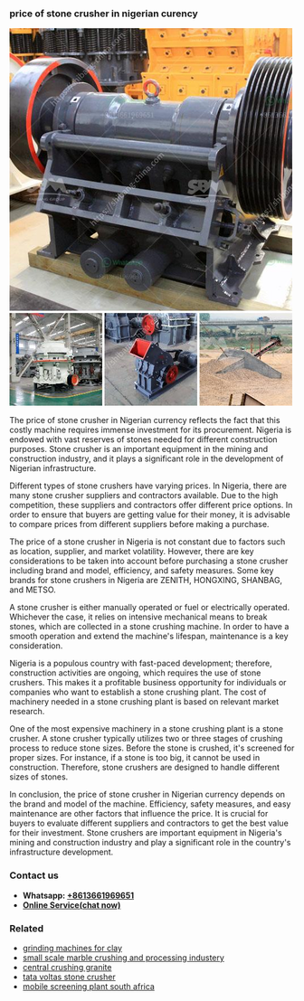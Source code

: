 <h3>price of stone crusher in nigerian curency</h3><img src='1706773511.jpg' alt=''><p>The price of stone crusher in Nigerian currency reflects the fact that this costly machine requires immense investment for its procurement. Nigeria is endowed with vast reserves of stones needed for different construction purposes. Stone crusher is an important equipment in the mining and construction industry, and it plays a significant role in the development of Nigerian infrastructure.</p><p>Different types of stone crushers have varying prices. In Nigeria, there are many stone crusher suppliers and contractors available. Due to the high competition, these suppliers and contractors offer different price options. In order to ensure that buyers are getting value for their money, it is advisable to compare prices from different suppliers before making a purchase.</p><p>The price of a stone crusher in Nigeria is not constant due to factors such as location, supplier, and market volatility. However, there are key considerations to be taken into account before purchasing a stone crusher including brand and model, efficiency, and safety measures. Some key brands for stone crushers in Nigeria are ZENITH, HONGXING, SHANBAG, and METSO.</p><p>A stone crusher is either manually operated or fuel or electrically operated. Whichever the case, it relies on intensive mechanical means to break stones, which are collected in a stone crushing machine. In order to have a smooth operation and extend the machine's lifespan, maintenance is a key consideration.</p><p>Nigeria is a populous country with fast-paced development; therefore, construction activities are ongoing, which requires the use of stone crushers. This makes it a profitable business opportunity for individuals or companies who want to establish a stone crushing plant. The cost of machinery needed in a stone crushing plant is based on relevant market research.</p><p>One of the most expensive machinery in a stone crushing plant is a stone crusher. A stone crusher typically utilizes two or three stages of crushing process to reduce stone sizes. Before the stone is crushed, it's screened for proper sizes. For instance, if a stone is too big, it cannot be used in construction. Therefore, stone crushers are designed to handle different sizes of stones.</p><p>In conclusion, the price of stone crusher in Nigerian currency depends on the brand and model of the machine. Efficiency, safety measures, and easy maintenance are other factors that influence the price. It is crucial for buyers to evaluate different suppliers and contractors to get the best value for their investment. Stone crushers are important equipment in Nigeria's mining and construction industry and play a significant role in the country's infrastructure development.</p><h3>Contact us</h3><ul><li><strong>Whatsapp:&nbsp;<a href="https://wa.me/8613661969651">+8613661969651</a></strong></li><li><a href="https://swt.shibang-china.com/?git&amp;zhl&amp;price of stone crusher in nigerian curency"><strong>Online Service(chat now)</strong></a></li></ul><h3>Related</h3><ul><li><a href='grinding machines for clay.md'>grinding machines for clay</a></li><li><a href='small scale marble crushing and processing industery.md'>small scale marble crushing and processing industery</a></li><li><a href='central crushing granite.md'>central crushing granite</a></li><li><a href='tata voltas stone crusher.md'>tata voltas stone crusher</a></li><li><a href='mobile screening plant south africa.md'>mobile screening plant south africa</a></li></ul>